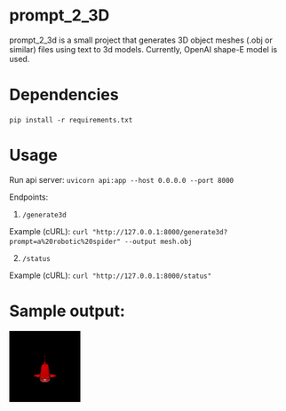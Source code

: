# prompt_2_3D
prompt_2_3d is a small project that generates 3D object meshes (.obj or similar) files using text to 3d models. Currently, OpenAI shape-E model is used.

# Dependencies

`pip install -r requirements.txt`


# Usage

Run api server:
`uvicorn api:app --host 0.0.0.0 --port 8000`

Endpoints:

1. `/generate3d`

Example (cURL): `curl "http://127.0.0.1:8000/generate3d?prompt=a%20robotic%20spider" --output mesh.obj`

2. `/status`

Example (cURL): `curl "http://127.0.0.1:8000/status"`



# Sample output:

![red shark](./outputs/sample.gif)